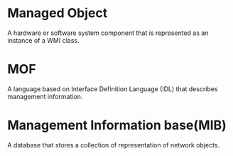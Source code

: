 # Managed Object
A hardware or software system component that is represented as an instance of a WMI class.
# MOF
A language based on Interface Definition Language (IDL) that describes management information.

# Management Information base(MIB)
A database that stores a collection of representation of network objects.

